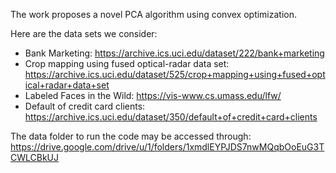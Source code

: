 The work proposes a novel PCA algorithm using convex optimization.

Here are the data sets we consider: <br>
- Bank Marketing: https://archive.ics.uci.edu/dataset/222/bank+marketing <be>
- Crop mapping using fused optical-radar data set: https://archive.ics.uci.edu/dataset/525/crop+mapping+using+fused+optical+radar+data+set <br>
- Labeled Faces in the Wild: https://vis-www.cs.umass.edu/lfw/ <br>
- Default of credit card clients: https://archive.ics.uci.edu/dataset/350/default+of+credit+card+clients <br>

The data folder to run the code may be accessed through: https://drive.google.com/drive/u/1/folders/1xmdlEYPJDS7nwMQqbOoEuG3TCWLCBkUJ

